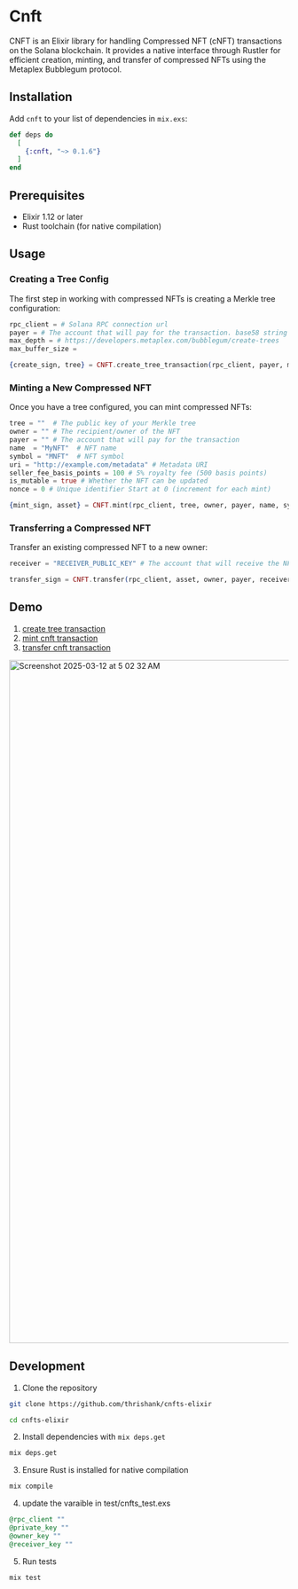 # Cnft

CNFT is an Elixir library for handling Compressed NFT (cNFT) transactions on the Solana blockchain. It provides a native interface through Rustler for efficient creation, minting, and transfer of compressed NFTs using the Metaplex Bubblegum protocol.

## Installation

Add `cnft` to your list of dependencies in `mix.exs`:

```elixir
def deps do
  [
    {:cnft, "~> 0.1.6"}
  ]
end
```

## Prerequisites

- Elixir 1.12 or later
- Rust toolchain (for native compilation)

## Usage

### Creating a Tree Config

The first step in working with compressed NFTs is creating a Merkle tree configuration:

```elixir
rpc_client = # Solana RPC connection url
payer = # The account that will pay for the transaction. base58 string or array bytes
max_depth = # https://developers.metaplex.com/bubblegum/create-trees
max_buffer_size =

{create_sign, tree} = CNFT.create_tree_transaction(rpc_client, payer, max_depth, max_buffer_size)
```

### Minting a New Compressed NFT

Once you have a tree configured, you can mint compressed NFTs:

```elixir
tree = ""  # The public key of your Merkle tree
owner = "" # The recipient/owner of the NFT
payer = "" # The account that will pay for the transaction
name  = "MyNFT"  # NFT name
symbol = "MNFT"  # NFT symbol
uri = "http://example.com/metadata" # Metadata URI
seller_fee_basis_points = 100 # 5% royalty fee (500 basis points)
is_mutable = true # Whether the NFT can be updated
nonce = 0 # Unique identifier Start at 0 (increment for each mint)

{mint_sign, asset} = CNFT.mint(rpc_client, tree, owner, payer, name, symbol, uri, seller_fee_basis_points, is_mutable, nonce)
```

### Transferring a Compressed NFT

Transfer an existing compressed NFT to a new owner:

```elixir
receiver = "RECEIVER_PUBLIC_KEY" # The account that will receive the NFT

transfer_sign = CNFT.transfer(rpc_client, asset, owner, payer, receiver)
```

## Demo

1. [create tree transaction](https://explorer.solana.com/tx/5iiE1Vt7B47hxXTuyDM2eDENAMGEUQ3VWTKEzDDmjmTz7q2JbSK3yJNEs9wj5aiWiAf2JGtJJULqobYS288NysBD?cluster=devnet)
2. [mint cnft transaction](https://explorer.solana.com/tx/3VbM3heuhpurc31UdQbko7NYowNXXtpgBrV7oUDVCpWtVRMfbW1JFqH3g2nRdR376t5F4Z1ku3erG4vBdfnoWpsD?cluster=devnet)
3. [transfer cnft transaction](https://explorer.solana.com/tx/5PWoWUScjLrSbPXrpqwGnBLzp8M8CHtjgNyiuiQ9kVnBkKYwYeGEVVJerPprbKUXiZLBEQPVJqRs365b3uDhGmLs?cluster=devnet)

<img width="1232" alt="Screenshot 2025-03-12 at 5 02 32 AM" src="https://github.com/user-attachments/assets/26d1eae2-c305-4702-9672-1e88103eb12f" />

## Development

1. Clone the repository

```bash
git clone https://github.com/thrishank/cnfts-elixir

cd cnfts-elixir
```

2. Install dependencies with `mix deps.get`

```bash
mix deps.get
```

3. Ensure Rust is installed for native compilation

```bash
mix compile
```

4. update the varaible in test/cnfts_test.exs

```elixir
@rpc_client ""
@private_key ""
@owner_key ""
@receiver_key ""
```

5. Run tests

```bash
mix test
```
